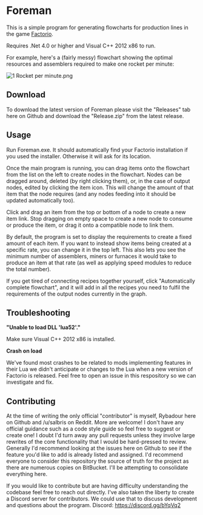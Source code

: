 # Foreman #

This is a simple program for generating flowcharts for production lines in the game [Factorio](https://www.factorio.com/).

Requires .Net 4.0 or higher and Visual C++ 2012 x86 to run.

For example, here's a (fairly messy) flowchart showing the optimal resources and assemblers required to make one rocket per minute:

![1 Rocket per minute.png](https://bitbucket.org/repo/ary6LR/images/1686665211-1%20Rocket%20per%20minute.png)

## Download ##

To download the latest version of Foreman please visit the "Releases" tab here on Github and download the "Release.zip" from the latest release.

## Usage ##

Run Foreman.exe. It should automatically find your Factorio installation if you used the installer. Otherwise it will ask for its location.

Once the main program is running, you can drag items onto the flowchart from the list on the left to create nodes in the flowchart. Nodes can be dragged around, deleted (by right clicking them), or, in the case of output nodes, edited by clicking the item icon. This will change the amount of that item that the node requires (and any nodes feeding into it should be updated automatically too).

Click and drag an item from the top or bottom of a node to create a new item link. Stop dragging on empty space to create a new node to consume or produce the item, or drag it onto a compatible node to link them.

By default, the program is set to display the requirements to create a fixed amount of each item. If you want to instead show items being created at a specific rate, you can change it in the top left. This also lets you see the minimum number of assemblers, miners or furnaces it would take to produce an item at that rate (as well as applying speed modules to reduce the total number).

If you get tired of connecting recipes together yourself, click "Automatically complete flowchart", and it will add in all the recipes you need to fulfil the requirements of the output nodes currently in the graph.

## Troubleshooting ##

**"Unable to load DLL 'lua52'."**

Make sure Visual C++ 2012 x86 is installed.

**Crash on load**

We've found most crashes to be related to mods implementing features in their Lua we didn't anticipate or changes to the Lua when a new version of Factorio is released. Feel free to open an issue in this respository so we can investigate and fix.

## Contributing ##

At the time of writing the only official "contributor" is myself, Rybadour here on Github and /u/salbris on Reddit. More are welcome! I don't have any official guidance such as a code style guide so feel free to suggest or create one! I doubt I'd turn away any pull requests unless they involve large rewrites of the core functionality that I would be hard-pressed to review. Generally I'd recommend looking at the issues here on Github to see if the feature you'd like to add is already listed and assigned. I'd recommend everyone to consider this repository the source of truth for the project as there are numerous copies on BitBucket. I'll be attempting to consolidate everything here.

If you would like to contribute but are having difficulty understanding the codebase feel free to reach out directly. I've also taken the liberty to create a Discord server for contributors. We could use that to discuss development and questions about the program. Discord: https://discord.gg/bYqVq2
